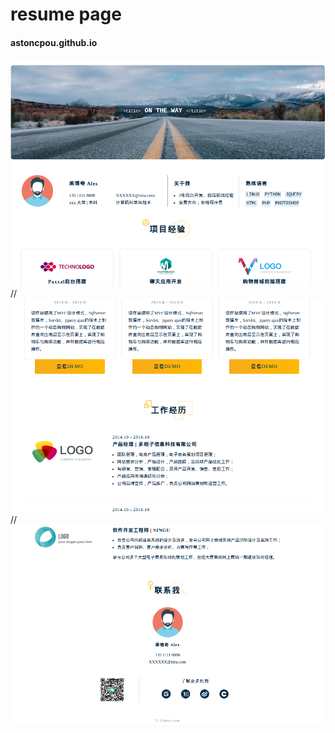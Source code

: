 # resume page

#### astoncpou.github.io

![输入图片说明]( ./static/image/catch_1.png "catch")
//![输入图片说明]( ./static/image/catch_2.png "catch")
//![输入图片说明]( ./static/image/catch_3.png "catch")
